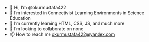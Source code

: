 - 👋 Hi, I’m @okurmustafa422
- 👀 I’m interested in Connectivist Learning Environments in Science Education
- 🌱 I’m currently learning HTML, CSS, JS, and much more
- 💞️ I’m looking to collaborate on none
- 📫 How to reach me okurmustafa422@yandex.com

<!---
okurmustafa422/okurmustafa422 is a ✨ special ✨ repository because its `README.md` (this file) appears on your GitHub profile.
You can click the Preview link to take a look at your changes.
--->
